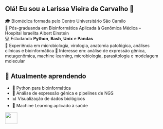 ## Olá! Eu sou a Larissa Vieira de Carvalho 👋

🎓 Biomédica formada pelo Centro Universitário São Camilo  
🔬 Pós-graduanda em Bioinformática Aplicada à Genômica Médica – Hospital Israelita Albert Einstein  
💻 Estudando **Python**, **Bash**, **Unix** e **Pandas**  
🧪 Experiência em microbiologia, virologia, anatomia patológica, análises clínicas e bioinformática
📌 Interesse em: análise de expressão gênica, metagenômica, machine learning, microbiologia, parasitologia e modelagem molecular


## 🌱 Atualmente aprendendo

- 🐍 Python para bioinformática
- 🧬 Análise de expressão gênica e pipelines de NGS
- 📊 Visualização de dados biológicos
- 🧠 Machine Learning aplicado à saúde


<img alignt= "center" height="38" width="40" src="https://cdn.jsdelivr.net/gh/devicons/devicon@latest/icons/python/python-original.svg" />
          
          
          
  
